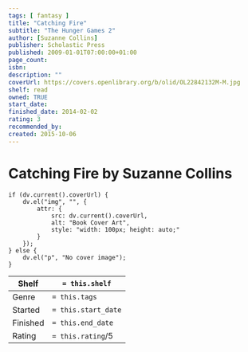 ```yaml
---
tags: [ fantasy ]
title: "Catching Fire"
subtitle: "The Hunger Games 2"
author: [Suzanne Collins]
publisher: Scholastic Press
published: 2009-01-01T07:00:00+01:00
page_count: 
isbn:  
description: ""
coverUrl: https://covers.openlibrary.org/b/olid/OL22842132M-M.jpg
shelf: read
owned: TRUE
start_date: 
finished_date: 2014-02-02
rating: 3
recommended_by: 
created: 2015-10-06
---
```


# Catching Fire by Suzanne Collins

```dv
if (dv.current().coverUrl) {
    dv.el("img", "", {
        attr: {
            src: dv.current().coverUrl,
            alt: "Book Cover Art",
            style: "width: 100px; height: auto;"
        }
    });
} else {
    dv.el("p", "No cover image");
}
```

| Shelf | `= this.shelf` |
| --- | --- |
| Genre | `= this.tags` |
| Started | `= this.start_date` |
| Finished | `= this.end_date` |
| Rating | `= this.rating`/5 |

